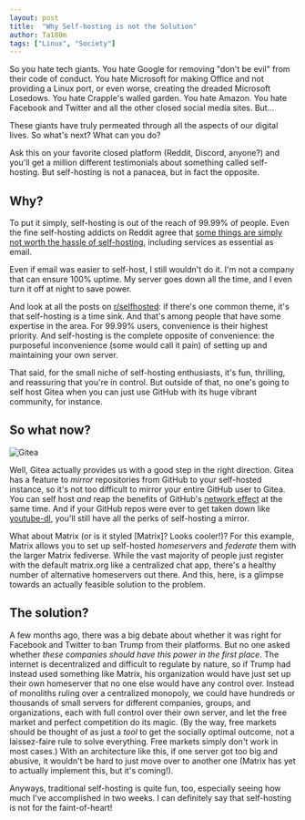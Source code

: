 ```yaml
---
layout: post
title:  "Why Self-hosting is not the Solution"
author: Ta180m
tags: ["Linux", "Society"]
---
```



So you hate tech giants. You hate Google for removing "don't be evil" from their code of conduct. You hate Microsoft for making Office and not providing a Linux port, or even worse, creating the dreaded Microsoft Losedows. You hate Crapple's walled garden. You hate Amazon. You hate Facebook and Twitter and all the other closed social media sites. But...

These giants have truly permeated through all the aspects of our digital lives. So what's next? What can you do?

Ask this on your favorite closed platform (Reddit, Discord, anyone?) and you'll get a million different testimonials about something called self-hosting. But self-hosting is not a panacea, but in fact the opposite.


## Why?

To put it simply, self-hosting is out of the reach of 99.99% of people. Even the fine self-hosting addicts on Reddit agree that [some things are simply not worth the hassle of self-hosting](https://www.reddit.com/r/selfhosted/comments/le717e/what_would_you_say_is_not_worth_the_trouble_of/), including services as essential as email.

Even if email was easier to self-host, I still wouldn't do it. I'm not a company that can ensure 100% uptime. My server goes down all the time, and I even turn it off at night to save power.

And look at all the posts on [r/selfhosted](https://www.reddit.com/r/selfhosted/top/?t=all): if there's one common theme, it's that self-hosting is a time sink. And that's among people that have some expertise in the area. For 99.99% users, convenience is their highest priority. And self-hosting is the complete opposite of convenience: the purposeful inconvenience (some would call it pain) of setting up and maintaining your own server.

That said, for the small niche of self-hosting enthusiasts, it's fun, thrilling, and reassuring that you're in control. But outside of that, no one's going to self host Gitea when you can just use GitHub with its huge vibrant community, for instance.


## So what now?

![Gitea](/blog/assets/gitea.png)

Well, Gitea actually provides us with a good step in the right direction. Gitea has a feature to *mirror* repositories from GitHub to your self-hosted instance, so it's not too difficult to mirror your entire GitHub user to Gitea. You can self host *and* reap the benefits of GitHub's [network effect](https://en.wikipedia.org/wiki/Network_effect) at the same time. And if your GitHub repos were ever to get taken down like [youtube-dl](https://github.com/github/dmca/pull/8127), you'll still have all the perks of self-hosting a mirror.

What about Matrix (or is it styled [Matrix]? Looks cooler!)? For this example, Matrix allows you to set up self-hosted *homeservers* and *federate* them with the larger Matrix fediverse. While the vast majority of people just register with the default matrix.org like a centralized chat app, there's a healthy number of alternative homeservers out there. And this, here, is a glimpse towards an actually feasible solution to the problem.


## The solution?

A few months ago, there was a big debate about whether it was right for Facebook and Twitter to ban Trump from their platforms. But no one asked whether *these companies should have this power in the first place*. The internet is decentralized and difficult to regulate by nature, so if Trump had instead used something like Matrix, his organization would have just set up their own homeserver that no one else would have any control over. Instead of monoliths ruling over a centralized monopoly, we could have hundreds or thousands of small servers for different companies, groups, and organizations, each with full control over their own server, and let the free market and perfect competition do its magic. (By the way, free markets should be thought of as just a *tool* to get the socially optimal outcome, not a laissez-faire rule to solve everything. Free markets simply don't work in most cases.) With an architecture like this, if one server got too big and abusive, it wouldn't be hard to just move over to another one (Matrix has yet to actually implement this, but it's coming!).

Anyways, traditional self-hosting is quite fun, too, especially seeing how much I've accomplished in two weeks. I can definitely say that self-hosting is not for the faint-of-heart!

